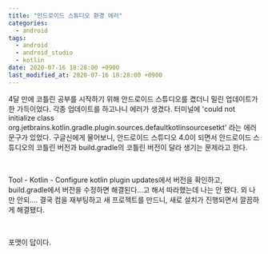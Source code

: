 ```yaml
---
title: "안드로이드 스튜디오 환경 에러"
categories:
  - android
tags:
  - android
  - android_studio
  - kotlin
date: 2020-07-16 18:28:00 +0900
last_modified_at: 2020-07-16 18:28:00 +0900
---
```


4달 만에 코틀린 공부를 시작하기 위해 안드로이드 스튜디오를 켰더니 밀린 업데이트가 한 가득이었다. 각종 업데이트를 하고나니 에러가 생겼다. 터미널에 'could not initialize class org.jetbrains.kotlin.gradle.plugin.sources.defaultkotlinsourcesetkt' 라는 에러 문구가 있었다. 구글신에게 물어보니, 안드로이드 스튜디오 4.0이 되면서 안드로이드 스튜디오의 코틀린 버전과 build.gradle의 코틀린 버전이 달라 생기는 문제라고 한다.

<br>

Tool - Kotlin - Configure kotlin plugin updates에서 버전을 확인하고, build.gradle에서 버전을 수정하면 해결된다...고 해서 따라했는데 나는 안 됐다. 외 나만 안되.... 결국 컴을 재부팅하고 새 프로젝트를 만드니, 새로 설치가 진행되면서 깔끔하게 해결됐다.

<br>

포맷이 답이다.